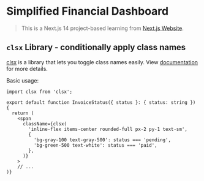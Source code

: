 # Simplified Financial Dashboard

> This is a Next.js 14 project-based learning from [Next.js Website](https://nextjs.org/learn/dashboard-app).


## `clsx` Library - conditionally apply class names

[clsx](https://www.npmjs.com/package/clsx) is a library that lets you toggle class names easily. View [documentation](https://github.com/lukeed/clsx) for more details.

Basic usage: 
```tsx
import clsx from 'clsx';
 
export default function InvoiceStatus({ status }: { status: string }) {
  return (
    <span
      className={clsx(
        'inline-flex items-center rounded-full px-2 py-1 text-sm',
        {
          'bg-gray-100 text-gray-500': status === 'pending',
          'bg-green-500 text-white': status === 'paid',
        },
      )}
    >
    // ...
)}
```